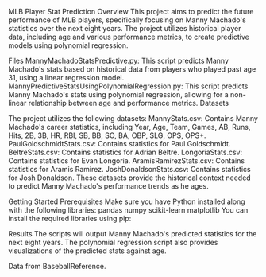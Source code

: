 MLB Player Stat Prediction
Overview
This project aims to predict the future performance of MLB players, specifically focusing on Manny Machado's statistics over the next eight years. The project utilizes historical player data, including age and various performance metrics, to create predictive models using polynomial regression.

Files
MannyMachadoStatsPredictive.py: This script predicts Manny Machado's stats based on historical data from players who played past age 31, using a linear regression model.
MannyPredictiveStatsUsingPolynomialRegression.py: This script predicts Manny Machado's stats using polynomial regression, allowing for a non-linear relationship between age and performance metrics.
Datasets

The project utilizes the following datasets:
MannyStats.csv: Contains Manny Machado's career statistics, including Year, Age, Team, Games, AB, Runs, Hits, 2B, 3B, HR, RBI, SB, BB, SO, BA, OBP, SLG, OPS, OPS+.
PaulGoldschmidtStats.csv: Contains statistics for Paul Goldschmidt.
BeltreStats.csv: Contains statistics for Adrian Beltre.
LongoriaStats.csv: Contains statistics for Evan Longoria.
AramisRamirezStats.csv: Contains statistics for Aramis Ramirez.
JoshDonaldsonStats.csv: Contains statistics for Josh Donaldson.
These datasets provide the historical context needed to predict Manny Machado's performance trends as he ages.

Getting Started
Prerequisites
Make sure you have Python installed along with the following libraries:
pandas
numpy
scikit-learn
matplotlib
You can install the required libraries using pip:

Results
The scripts will output Manny Machado's predicted statistics for the next eight years. The polynomial regression script also provides visualizations of the predicted stats against age.

Data from BaseballReference.
